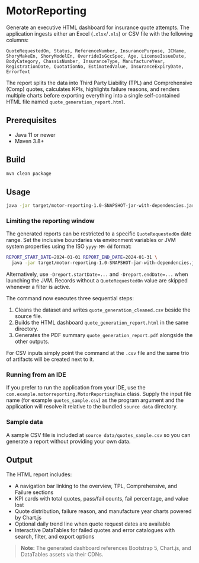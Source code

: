 # MotorReporting

Generate an executive HTML dashboard for insurance quote attempts. The application
ingests either an Excel (`.xlsx`/`.xls`) or CSV file with the following columns:

```
QuoteRequestedOn, Status, ReferenceNumber, InsurancePurpose, ICName,
ShoryMakeEn, ShoryModelEn, OverrideIsGccSpec, Age, LicenseIssueDate,
BodyCategory, ChassisNumber, InsuranceType, ManufactureYear,
RegistrationDate, QuotationNo, EstimatedValue, InsuranceExpiryDate,
ErrorText
```

The report splits the data into Third Party Liability (TPL) and Comprehensive (Comp)
quotes, calculates KPIs, highlights failure reasons, and renders multiple charts before
exporting everything into a single self-contained HTML file named `quote_generation_report.html`.

## Prerequisites

* Java 11 or newer
* Maven 3.8+

## Build

```bash
mvn clean package
```

## Usage

```bash
java -jar target/motor-reporting-1.0-SNAPSHOT-jar-with-dependencies.jar /path/to/quotes.xlsx
```

### Limiting the reporting window

The generated reports can be restricted to a specific `QuoteRequestedOn` date range.
Set the inclusive boundaries via environment variables or JVM system properties using
the ISO `yyyy-MM-dd` format:

```bash
REPORT_START_DATE=2024-01-01 REPORT_END_DATE=2024-01-31 \
  java -jar target/motor-reporting-1.0-SNAPSHOT-jar-with-dependencies.jar /path/to/quotes.xlsx
```

Alternatively, use `-Dreport.startDate=...` and `-Dreport.endDate=...` when launching
the JVM. Records without a `QuoteRequestedOn` value are skipped whenever a filter is
active.

The command now executes three sequential steps:

1. Cleans the dataset and writes `quote_generation_cleaned.csv` beside the source file.
2. Builds the HTML dashboard `quote_generation_report.html` in the same directory.
3. Generates the PDF summary `quote_generation_report.pdf` alongside the other outputs.

For CSV inputs simply point the command at the `.csv` file and the same trio of artifacts will be
created next to it.

### Running from an IDE

If you prefer to run the application from your IDE, use the `com.example.motorreporting.MotorReportingMain`
class. Supply the input file name (for example `quotes_sample.csv`) as the program argument and the
application will resolve it relative to the bundled `source data` directory.

### Sample data

A sample CSV file is included at `source data/quotes_sample.csv` so you can generate a report without
providing your own data.

## Output

The HTML report includes:

* A navigation bar linking to the overview, TPL, Comprehensive, and Failure sections
* KPI cards with total quotes, pass/fail counts, fail percentage, and value lost
* Quote distribution, failure reason, and manufacture year charts powered by Chart.js
* Optional daily trend line when quote request dates are available
* Interactive DataTables for failed quotes and error catalogues with search, filter, and export options

> **Note:** The generated dashboard references Bootstrap 5, Chart.js, and DataTables assets via their CDNs.
